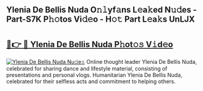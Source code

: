 ## Ylenia De Bellis Nuda O𝚗𝚕yf𝚊ns L𝚎a𝚔ed N𝚞𝚍es - Part-S7K P𝚑𝚘tos Vi𝚍𝚎o - H𝚘𝚝 Part L𝚎a𝚔s UnLJX

# <h2><a href="http://kfchx0.oniu.top/?m=Ylenia+De+Bellis+Nuda">🔗👉 🔴 Ylenia De Bellis Nuda P𝚑ot𝚘𝚜 V𝚒d𝚎o</a></h2>

[![Ylenia De Bellis Nuda Nu𝚍e𝚜](https://i.imgur.com/0qMVB7G.gif)](http://kfchx0.oniu.top/?m=Ylenia+De+Bellis+Nuda)
Online thought leader Ylenia De Bellis Nuda, celebrated for sharing dance and lifestyle material, consisting of presentations and personal vlogs. Humanitarian Ylenia De Bellis Nuda, celebrated for their selfless acts and commitment to helping others.  
